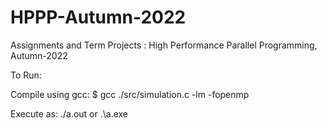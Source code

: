# HPPP-Autumn-2022
Assignments and Term Projects : High Performance Parallel Programming, Autumn-2022

To Run:

Compile using gcc:
$ gcc ./src/simulation.c -lm -fopenmp

Execute as:
./a.out or .\a.exe
